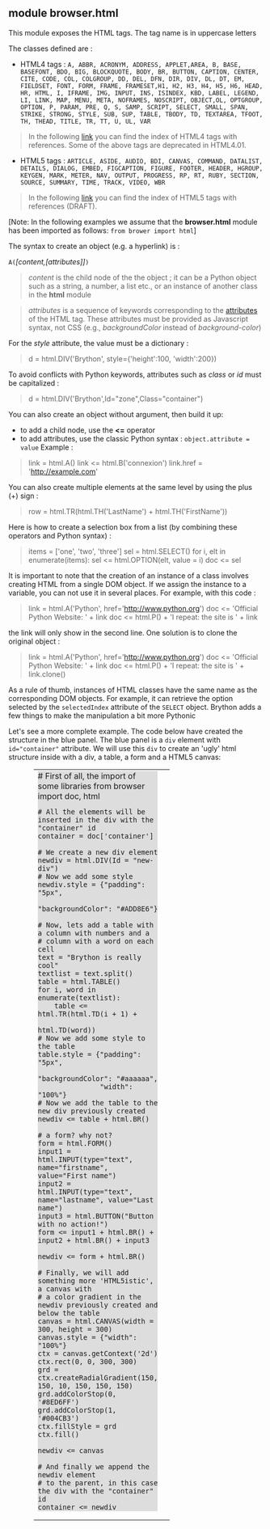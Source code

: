 module **browser.html**
-----------------------

This module exposes the HTML tags. The tag name is in uppercase letters

The classes defined are :

- HTML4 tags : `A, ABBR, ACRONYM, ADDRESS, APPLET,AREA, B, BASE, BASEFONT, BDO, BIG, BLOCKQUOTE, BODY, BR, BUTTON, CAPTION, CENTER, CITE, CODE, COL, COLGROUP, DD, DEL, DFN, DIR, DIV, DL, DT, EM, FIELDSET, FONT, FORM, FRAME, FRAMESET,H1, H2, H3, H4, H5, H6, HEAD, HR, HTML, I, IFRAME, IMG, INPUT, INS, ISINDEX, KBD, LABEL, LEGEND, LI, LINK, MAP, MENU, META, NOFRAMES, NOSCRIPT, OBJECT,OL, OPTGROUP, OPTION, P, PARAM, PRE, Q, S, SAMP, SCRIPT, SELECT, SMALL, SPAN, STRIKE, STRONG, STYLE, SUB, SUP, TABLE, TBODY, TD, TEXTAREA, TFOOT, TH, THEAD, TITLE, TR, TT, U, UL, VAR`

> In the following [link](http://www.w3.org/TR/html4/index/elements.html) you can find the index of HTML4 tags with references. Some of the above tags are deprecated in HTML4.01.

- HTML5 tags : `ARTICLE, ASIDE, AUDIO, BDI, CANVAS, COMMAND, DATALIST, DETAILS, DIALOG, EMBED, FIGCAPTION, FIGURE, FOOTER, HEADER, HGROUP, KEYGEN, MARK, METER, NAV, OUTPUT, PROGRESS, RP, RT, RUBY, SECTION, SOURCE, SUMMARY, TIME, TRACK, VIDEO, WBR`

> In the following [link](http://www.w3.org/TR/html5-author/index.html#elements-1) you can find the index of HTML5 tags with references (DRAFT).

[Note: In the following examples we assume that the **browser.html** module has been imported as follows: `from brower import html`]

The syntax to create an object (e.g. a hyperlink) is :

`A(`*[content,[attributes]]*`)`

> *content* is the child node of the the object ; it can be a Python object such as a string, a number, a list etc., or an instance of another class in the **html** module

> *attributes* is a sequence of keywords corresponding to the [attributes](http://www.w3.org/TR/html5-author/index.html#attributes-1) of the HTML tag. These attributes must be provided as Javascript syntax, not CSS (e.g., *backgroundColor* instead of *background-color*)

For the *style* attribute, the value must be a dictionary :

>    d = html.DIV('Brython', style={'height':100, 'width':200})

To avoid conflicts with Python keywords, attributes such as *class* or *id* must be capitalized :

>    d = html.DIV('Brython',Id="zone",Class="container")

You can also create an object without argument, then build it up:

- to add a child node, use the **<=** operator
- to add attributes, use the classic Python syntax : `object.attribute = value`
Example :    
>    link = html.A()
>    link <= html.B('connexion')
>    link.href = 'http://example.com'

You can also create multiple elements at the same level by using the plus (+) sign :

>    row = html.TR(html.TH('LastName') + html.TH('FirstName'))

Here is how to create a selection box from a list (by combining these operators and Python syntax) :

>    items = ['one', 'two', 'three']
>    sel = html.SELECT()
>    for i, elt in enumerate(items):
>        sel <= html.OPTION(elt, value = i)
>    doc <= sel

It is important to note that the creation of an instance of a class involves creating HTML from a single DOM object. If we assign the instance to a variable, you can not use it in several places. For example, with this code :

>    link = html.A('Python', href='http://www.python.org')
>    doc <= 'Official Python Website: ' + link
>    doc <= html.P() + 'I repeat: the site is ' + link

the link will only show in the second line. One solution is to clone the original object :

>    link = html.A('Python', href='http://www.python.org')
>    doc <= 'Official Python Website: ' + link
>    doc <= html.P() + 'I repeat: the site is ' + link.clone()

As a rule of thumb, instances of HTML classes have the same name as the corresponding DOM objects. For example, it can retrieve the option selected by the `selectedIndex` attribute of the `SELECT` object. Brython adds a few things to make the manipulation a bit more Pythonic

Let's see a more complete example. The code below have created the structure in the blue panel. The blue panel is a `div` element with `id="container"` attribute.
We will use this `div` to create an 'ugly' html structure inside with a div, a table, a form and a HTML5 canvas:

<div style="padding-left:50px;">
<table cellpadding=10>
<tr>
<td style="width:100px;">
<div id="html-doc" style="background-color:#dddddd;">
    # First of all, the import of some libraries
    from browser import doc, html
    
    # All the elements will be inserted in the div with the "container" id
    container = doc['container']
    
    # We create a new div element
    newdiv = html.DIV(Id = "new-div")
    # Now we add some style
    newdiv.style = {"padding": "5px", 
                   "backgroundColor": "#ADD8E6"}
    
    # Now, lets add a table with a column with numbers and a
    # column with a word on each cell
    text = "Brython is really cool"
    textlist = text.split()
    table = html.TABLE()
    for i, word in enumerate(textlist):
        table <= html.TR(html.TD(i + 1) + 
                         html.TD(word))
    # Now we add some style to the table
    table.style = {"padding": "5px", 
                   "backgroundColor": "#aaaaaa",
                   "width": "100%"}
    # Now we add the table to the new div previously created
    newdiv <= table + html.BR()
    
    # a form? why not?
    form = html.FORM()
    input1 = html.INPUT(type="text", name="firstname", value="First name")
    input2 = html.INPUT(type="text", name="lastname", value="Last name")
    input3 = html.BUTTON("Button with no action!")
    form <= input1 + html.BR() + input2 + html.BR() + input3
    
    newdiv <= form + html.BR()
    
    # Finally, we will add something more 'HTML5istic', a canvas with
    # a color gradient in the newdiv previously created and below the table
    canvas = html.CANVAS(width = 300, height = 300)
    canvas.style = {"width": "100%"}
    ctx = canvas.getContext('2d')
    ctx.rect(0, 0, 300, 300)
    grd = ctx.createRadialGradient(150, 150, 10, 150, 150, 150)
    grd.addColorStop(0, '#8ED6FF')
    grd.addColorStop(1, '#004CB3')
    ctx.fillStyle = grd
    ctx.fill()
    
    newdiv <= canvas
    
    # And finally we append the newdiv element
    # to the parent, in this case the div with the "container" id
    container <= newdiv
    
</div>
</td>
<td>
<div id="container"></div>
</td>
</tr>
</table>
</div>

<script type="text/python">
exec(doc["html-doc"].text)
</script>







